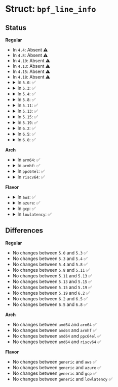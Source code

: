 # Struct: <code>bpf_line_info</code>

## Status
<b>Regular</b>
<ul>
<li>
In <code>4.4</code>: Absent ⚠️
</li>
<li>
In <code>4.8</code>: Absent ⚠️
</li>
<li>
In <code>4.10</code>: Absent ⚠️
</li>
<li>
In <code>4.13</code>: Absent ⚠️
</li>
<li>
In <code>4.15</code>: Absent ⚠️
</li>
<li>
In <code>4.18</code>: Absent ⚠️
</li>
<li>
<details>
<summary>In <code>5.0</code>: ✅</summary>

```c
struct bpf_line_info {
    __u32 insn_off;
    __u32 file_name_off;
    __u32 line_off;
    __u32 line_col;
};
```
</details>
</li>
<li>
<details>
<summary>In <code>5.3</code>: ✅</summary>

```c
struct bpf_line_info {
    __u32 insn_off;
    __u32 file_name_off;
    __u32 line_off;
    __u32 line_col;
};
```
</details>
</li>
<li>
<details>
<summary>In <code>5.4</code>: ✅</summary>

```c
struct bpf_line_info {
    __u32 insn_off;
    __u32 file_name_off;
    __u32 line_off;
    __u32 line_col;
};
```
</details>
</li>
<li>
<details>
<summary>In <code>5.8</code>: ✅</summary>

```c
struct bpf_line_info {
    __u32 insn_off;
    __u32 file_name_off;
    __u32 line_off;
    __u32 line_col;
};
```
</details>
</li>
<li>
<details>
<summary>In <code>5.11</code>: ✅</summary>

```c
struct bpf_line_info {
    __u32 insn_off;
    __u32 file_name_off;
    __u32 line_off;
    __u32 line_col;
};
```
</details>
</li>
<li>
<details>
<summary>In <code>5.13</code>: ✅</summary>

```c
struct bpf_line_info {
    __u32 insn_off;
    __u32 file_name_off;
    __u32 line_off;
    __u32 line_col;
};
```
</details>
</li>
<li>
<details>
<summary>In <code>5.15</code>: ✅</summary>

```c
struct bpf_line_info {
    __u32 insn_off;
    __u32 file_name_off;
    __u32 line_off;
    __u32 line_col;
};
```
</details>
</li>
<li>
<details>
<summary>In <code>5.19</code>: ✅</summary>

```c
struct bpf_line_info {
    __u32 insn_off;
    __u32 file_name_off;
    __u32 line_off;
    __u32 line_col;
};
```
</details>
</li>
<li>
<details>
<summary>In <code>6.2</code>: ✅</summary>

```c
struct bpf_line_info {
    __u32 insn_off;
    __u32 file_name_off;
    __u32 line_off;
    __u32 line_col;
};
```
</details>
</li>
<li>
<details>
<summary>In <code>6.5</code>: ✅</summary>

```c
struct bpf_line_info {
    __u32 insn_off;
    __u32 file_name_off;
    __u32 line_off;
    __u32 line_col;
};
```
</details>
</li>
<li>
<details>
<summary>In <code>6.8</code>: ✅</summary>

```c
struct bpf_line_info {
    __u32 insn_off;
    __u32 file_name_off;
    __u32 line_off;
    __u32 line_col;
};
```
</details>
</li>
</ul>
<b>Arch</b>
<ul>
<li>
<details>
<summary>In <code>arm64</code>: ✅</summary>

```c
struct bpf_line_info {
    __u32 insn_off;
    __u32 file_name_off;
    __u32 line_off;
    __u32 line_col;
};
```
</details>
</li>
<li>
<details>
<summary>In <code>armhf</code>: ✅</summary>

```c
struct bpf_line_info {
    __u32 insn_off;
    __u32 file_name_off;
    __u32 line_off;
    __u32 line_col;
};
```
</details>
</li>
<li>
<details>
<summary>In <code>ppc64el</code>: ✅</summary>

```c
struct bpf_line_info {
    __u32 insn_off;
    __u32 file_name_off;
    __u32 line_off;
    __u32 line_col;
};
```
</details>
</li>
<li>
<details>
<summary>In <code>riscv64</code>: ✅</summary>

```c
struct bpf_line_info {
    __u32 insn_off;
    __u32 file_name_off;
    __u32 line_off;
    __u32 line_col;
};
```
</details>
</li>
</ul>
<b>Flavor</b>
<ul>
<li>
<details>
<summary>In <code>aws</code>: ✅</summary>

```c
struct bpf_line_info {
    __u32 insn_off;
    __u32 file_name_off;
    __u32 line_off;
    __u32 line_col;
};
```
</details>
</li>
<li>
<details>
<summary>In <code>azure</code>: ✅</summary>

```c
struct bpf_line_info {
    __u32 insn_off;
    __u32 file_name_off;
    __u32 line_off;
    __u32 line_col;
};
```
</details>
</li>
<li>
<details>
<summary>In <code>gcp</code>: ✅</summary>

```c
struct bpf_line_info {
    __u32 insn_off;
    __u32 file_name_off;
    __u32 line_off;
    __u32 line_col;
};
```
</details>
</li>
<li>
<details>
<summary>In <code>lowlatency</code>: ✅</summary>

```c
struct bpf_line_info {
    __u32 insn_off;
    __u32 file_name_off;
    __u32 line_off;
    __u32 line_col;
};
```
</details>
</li>
</ul>

## Differences
<b>Regular</b>
<ul>
<li>
No changes between <code>5.0</code> and <code>5.3</code> ✅
</li>
<li>
No changes between <code>5.3</code> and <code>5.4</code> ✅
</li>
<li>
No changes between <code>5.4</code> and <code>5.8</code> ✅
</li>
<li>
No changes between <code>5.8</code> and <code>5.11</code> ✅
</li>
<li>
No changes between <code>5.11</code> and <code>5.13</code> ✅
</li>
<li>
No changes between <code>5.13</code> and <code>5.15</code> ✅
</li>
<li>
No changes between <code>5.15</code> and <code>5.19</code> ✅
</li>
<li>
No changes between <code>5.19</code> and <code>6.2</code> ✅
</li>
<li>
No changes between <code>6.2</code> and <code>6.5</code> ✅
</li>
<li>
No changes between <code>6.5</code> and <code>6.8</code> ✅
</li>
</ul>
<b>Arch</b>
<ul>
<li>
No changes between <code>amd64</code> and <code>arm64</code> ✅
</li>
<li>
No changes between <code>amd64</code> and <code>armhf</code> ✅
</li>
<li>
No changes between <code>amd64</code> and <code>ppc64el</code> ✅
</li>
<li>
No changes between <code>amd64</code> and <code>riscv64</code> ✅
</li>
</ul>
<b>Flavor</b>
<ul>
<li>
No changes between <code>generic</code> and <code>aws</code> ✅
</li>
<li>
No changes between <code>generic</code> and <code>azure</code> ✅
</li>
<li>
No changes between <code>generic</code> and <code>gcp</code> ✅
</li>
<li>
No changes between <code>generic</code> and <code>lowlatency</code> ✅
</li>
</ul>
